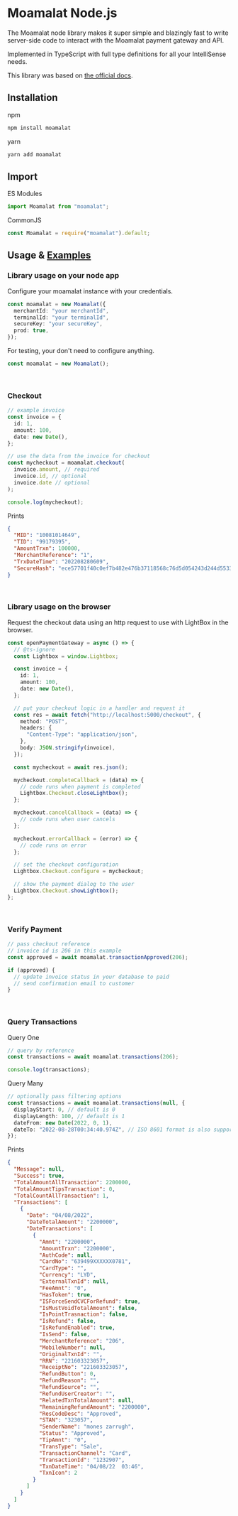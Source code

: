 # Moamalat Node.js

The Moamalat node library makes it super simple and blazingly fast to write server-side code to interact with the Moamalat payment gateway and API.

Implemented in TypeScript with full type definitions for all your IntelliSense needs.

This library was based on [the official docs](http://docs.moamalat.net:55/lightbox.html).

## Installation

npm

```sh
npm install moamalat
```

yarn

```sh
yarn add moamalat
```

## Import

ES Modules

```ts
import Moamalat from "moamalat";
```

CommonJS

```ts
const Moamalat = require("moamalat").default;
```

## Usage & [Examples](https://github.com/moneszarrugh/moamalat-node/tree/main/examples)

### Library usage on your node app

Configure your moamalat instance with your credentials.

```ts
const moamalat = new Moamalat({
  merchantId: "your merchantId",
  terminalId: "your terminalId",
  secureKey: "your secureKey",
  prod: true,
});
```

For testing, your don't need to configure anything.

```ts
const moamalat = new Moamalat();
```

<br>

### Checkout

```ts
// example invoice
const invoice = {
  id: 1,
  amount: 100,
  date: new Date(),
};

// use the data from the invoice for checkout
const mycheckout = moamalat.checkout(
  invoice.amount, // required
  invoice.id, // optional
  invoice.date // optional
);

console.log(mycheckout);
```

Prints

```json
{
  "MID": "10081014649",
  "TID": "99179395",
  "AmountTrxn": 100000,
  "MerchantReference": "1",
  "TrxDateTime": "202208280609",
  "SecureHash": "ece57701f40c0ef7b482e476b37118568c76d5d054243d244d5533c05e6c9ae3"
}
```

<br>

### Library usage on the browser

Request the checkout data using an http request to use with LightBox in the browser.

```ts
const openPaymentGateway = async () => {
  // @ts-ignore
  const Lightbox = window.Lightbox;

  const invoice = {
    id: 1,
    amount: 100,
    date: new Date(),
  };

  // put your checkout logic in a handler and request it
  const res = await fetch("http://localhost:5000/checkout", {
    method: "POST",
    headers: {
      "Content-Type": "application/json",
    },
    body: JSON.stringify(invoice),
  });

  const mycheckout = await res.json();

  mycheckout.completeCallback = (data) => {
    // code runs when payment is completed
    Lightbox.Checkout.closeLightbox();
  };

  mycheckout.cancelCallback = (data) => {
    // code runs when user cancels
  };

  mycheckout.errorCallback = (error) => {
    // code runs on error
  };

  // set the checkout configuration
  Lightbox.Checkout.configure = mycheckout;

  // show the payment dialog to the user
  Lightbox.Checkout.showLightbox();
};
```

<br>

### Verify Payment

```ts
// pass checkout reference
// invoice id is 206 in this example
const approved = await moamalat.transactionApproved(206);

if (approved) {
  // update invoice status in your database to paid
  // send confirmation email to customer
}
```

<br>

### Query Transactions

Query One

```ts
// query by reference
const transactions = await moamalat.transactions(206);

console.log(transactions);
```

Query Many

```ts
// optionally pass filtering options
const transactions = await moamalat.transactions(null, {
  displayStart: 0, // default is 0
  displayLength: 100, // default is 1
  dateFrom: new Date(2022, 0, 1),
  dateTo: "2022-08-28T00:34:40.974Z", // ISO 8601 format is also supported
});
```

Prints

```json
{
  "Message": null,
  "Success": true,
  "TotalAmountAllTransaction": 2200000,
  "TotalAmountTipsTransaction": 0,
  "TotalCountAllTransaction": 1,
  "Transactions": [
    {
      "Date": "04/08/2022",
      "DateTotalAmount": "2200000",
      "DateTransactions": [
        {
          "Amnt": "2200000",
          "AmountTrxn": "2200000",
          "AuthCode": null,
          "CardNo": "639499XXXXXX0781",
          "CardType": "",
          "Currency": "LYD",
          "ExternalTxnId": null,
          "FeeAmnt": "0",
          "HasToken": true,
          "ISForceSendCVCForRefund": true,
          "IsMustVoidTotalAmount": false,
          "IsPointTrasnaction": false,
          "IsRefund": false,
          "IsRefundEnabled": true,
          "IsSend": false,
          "MerchantReference": "206",
          "MobileNumber": null,
          "OriginalTxnId": "",
          "RRN": "221603323057",
          "ReceiptNo": "221603323057",
          "RefundButton": 0,
          "RefundReason": "",
          "RefundSource": "",
          "RefundUserCreator": "",
          "RelatedTxnTotalAmount": null,
          "RemainingRefundAmount": "2200000",
          "ResCodeDesc": "Approved",
          "STAN": "323057",
          "SenderName": "mones zarrugh",
          "Status": "Approved",
          "TipAmnt": "0",
          "TransType": "Sale",
          "TransactionChannel": "Card",
          "TransactionId": "1232907",
          "TxnDateTime": "04/08/22  03:46",
          "TxnIcon": 2
        }
      ]
    }
  ]
}
```
